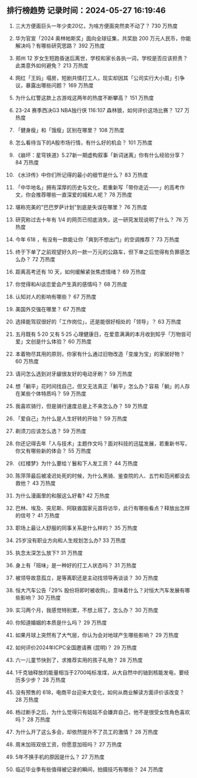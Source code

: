
## 排行榜趋势 记录时间：2024-05-27 16:19:46
  
  1. 三大方便面巨头一年少卖20亿，为啥方便面突然卖不动了？ 730 万热度
    
  2. 华为官宣「2024 奥林帕斯奖」面向全球征集，共奖励 200 万元人民币，你能解决吗？有哪些研究思路？ 392 万热度
    
  3. 郑州 12 岁女生短跑昏迷后离世，学校和家长各执一词，学校是否应该担责？此类意外如何避免？ 213 万热度
    
  4. 网红「王妈」塌房，短剧共情打工人，现实却因其「公司实行大小周」引争议，暴露出哪些问题？ 169 万热度
    
  5. 为什么红警这款上古游戏这两年的热度不断攀高？ 151 万热度
    
  6. 23-24 赛季西决G3 NBA独行侠 116:107 森林狼，如何评价这场比赛？ 127 万热度
    
  7. 「健身瘦」和「饿瘦」区别在哪里？ 108 万热度
    
  8. 怎么看待当下的A股市场行情，有什么好的机会？ 101 万热度
    
  9. 《崩坏：星穹铁道》5.27新一期虚构叙事「新词迷离」你有什么经验分享？ 84 万热度
    
  10. 《水浒传》中你们所记得的最小的细节是什么？ 83 万热度
    
  11. 「中华地名」拥有深厚的历史与文化，若重新写「带你走近——」的高考作文，你会推荐哪些一直深爱的城和人呢？ 78 万热度
    
  12. 堪称完美的"巴巴罗萨计划"到底是失误在哪里？ 76 万热度
    
  13. 研究称过去十年有 1/4 的网页已彻底消失，这一研究发现说明了什么？ 76 万热度
    
  14. 今年 618 ，有没有一款能让你「爽到不想出门」的空调推荐？ 73 万热度
    
  15. 终于下单了之前观望好久的一款一万元的公路车，但下单之后觉得有负罪感怎么办？ 72 万热度
    
  16. 距离高考还有 10 天，如何缓解紧张焦虑情绪？ 69 万热度
    
  17. 你觉得和AI谈恋爱会产生真的感情吗？ 68 万热度
    
  18. 认知对人的影响有哪些？ 67 万热度
    
  19. 美国外交强在哪里？ 67 万热度
    
  20. 选择能驾驭很好的「工作岗位」，还是能很好相处的「领导」？ 63 万热度
    
  21. 五月既有 5·20 又有 5·25 心理健康日，在爱意满满的本月收到知乎「万物皆可爱」文创是什么体验？ 60 万热度
    
  22. 本着物尽其用的原则，你家有什么通过旧物改造「变废为宝」的家居好物？ 60 万热度
    
  23. 请问怎么选到对牙龈很友好的电动牙刷？ 59 万热度
    
  24. 想「躺平」花时间找自己，但又无法真正「躺平」怎么办？容易「躺」的人存在某些个体特质吗？ 59 万热度
    
  25. 我喜欢骑行，但是骑行速度总是上不来怎么办？ 59 万热度
    
  26. 「爱自己」为什么是人生好转的开始？ 59 万热度
    
  27. 剃须刀应该怎么选？ 59 万热度
    
  28. 你还记得去年「人与技术」主题作文吗？面对科技的迅猛发展，若重新书写，你又有哪些新的体会？ 55 万热度
    
  29. 《红楼梦》为什么要给丫鬟和下人发工资？ 44 万热度
    
  30. 陈萍萍最后被凌迟处死的时候，为什么黑骑、鉴查院的人、五竹和范闲都没去救他？ 43 万热度
    
  31. 为什么漫画里的和服这么好看? 42 万热度
    
  32. 巴林、埃及、突尼斯、阿联酋国家元首将访华，此行有哪些看点？释放出怎样的信号？ 41 万热度
    
  33. 职场上最让人舒服的同事关系是什么样的？ 35 万热度
    
  34. 25岁没有职业方向和人生规划怎么办? 33 万热度
    
  35. 执念太深怎么放下? 31 万热度
    
  36. 身上有「班味」是一种好的打工人状态吗？ 31 万热度
    
  37. 被领导故意孤立，是等离职还是主动找领导再谈谈？ 30 万热度
    
  38. 恒大汽车公告「29% 股份将即时被收购」，意味着什么？对恒大汽车发展有哪些影响？ 30 万热度
    
  39. 实习两个月，我感觉特别累，不想上班了，怎么办？ 30 万热度
    
  40. 你知道婚姻的本质是什么吗？ 29 万热度
    
  41. 如果月球上突然有了大气层，你认为会对地球产生哪些影响？ 29 万热度
    
  42. 如何评价2024年ICPC全国邀请赛 (昆明)？ 29 万热度
    
  43. 六一儿童节快到了，求推荐实用的孩子礼物？ 28 万热度
    
  44. 1千克铀释放的能量相当于2700吨标准煤，从大自然中的铀到核能发电，要经历多少步？ 28 万热度
    
  45. 没有预售的 618，电商平台迎来大变化，如何从商业解读方面评价该改变？ 28 万热度
    
  46. 杨过断手之后，为什么觉得只有姑姑不会嫌弃自己，他不是很受女性角色喜欢吗？ 28 万热度
    
  47. 为什么开了这么多会，却依然提升不了员工的激情？ 28 万热度
    
  48. 周末加班双倍工资，你愿意加班吗？ 27 万热度
    
  49. 5年不换手机的原因是什么？ 27 万热度
    
  50. 临近毕业季有些值得被记录的瞬间，拍摄技巧有哪些？ 24 万热度
    